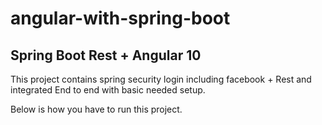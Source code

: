 # angular-with-spring-boot


##  Spring Boot Rest + Angular 10  

This project contains spring security login including facebook + Rest and integrated End to end with basic needed setup. 


Below is how you have to run this project. 

